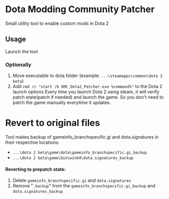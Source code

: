 # Dota Modding Community Patcher

Small utility tool to enable custom mods in Dota 2

## Usage
Launch the tool
### Optionally
1. Move executable to dota folder (example: `...\steamapps\common\dota 2 beta`)
2. Add `cmd /c "start /b DMC_Dota2_Patcher.exe %command%"` to the Dota 2 launch options
Every time you launch Dota 2 using steam, it will verify patch state(patch if needed) and launch the game.
So you don't need to patch the game manually everytime it updates.

# Revert to original files
Tool makes backup of gameinfo_branchspecific.gi and dota.signatures in their respective locations:
- `...\dota 2 beta\game\dota\gameinfo_branchspecific.gi_backup`
- `...\dota 2 beta\game\bin\win64\dota.signatures_backup`
#### Reverting to prepatch state:
1. Delete `gameinfo_branchspecific.gi` and `dota.signatures`
2. Remove "`_backup`" from the `gameinfo_branchspecific.gi_backup` and `dota.signatures_backup`
